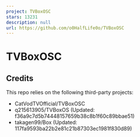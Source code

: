 ```yaml
---
project: TVBoxOSC
stars: 13231
description: null
url: https://github.com/o0HalfLife0o/TVBoxOSC
---
```


TVBoxOSC
========

Credits
-------

This repo relies on the following third-party projects:

-   CatVodTVOfficial/TVBoxOSC
-   q215613905/TVBoxOS (Updated: f36a9c7d5b74448157659b38c8b1f60c89bbae51)
-   takagen99/Box (Updated: 117fa9593ba22b2e81c21b87303ec1981f830d89)
